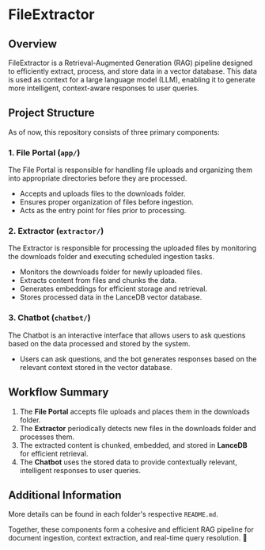 # **FileExtractor**

## **Overview**
FileExtractor is a Retrieval-Augmented Generation (RAG) pipeline designed to efficiently extract, process, and store data in a vector database. This data is used as context for a large language model (LLM), enabling it to generate more intelligent, context-aware responses to user queries.

## **Project Structure**
As of now, this repository consists of three primary components:

### **1. File Portal (`app/`)**
The File Portal is responsible for handling file uploads and organizing them into appropriate directories before they are processed.
- Accepts and uploads files to the downloads folder.
- Ensures proper organization of files before ingestion.
- Acts as the entry point for files prior to processing.

### **2. Extractor (`extractor/`)**
The Extractor is responsible for processing the uploaded files by monitoring the downloads folder and executing scheduled ingestion tasks.
- Monitors the downloads folder for newly uploaded files.
- Extracts content from files and chunks the data.
- Generates embeddings for efficient storage and retrieval.
- Stores processed data in the LanceDB vector database.

### **3. Chatbot (`chatbot/`)**
The Chatbot is an interactive interface that allows users to ask questions based on the data processed and stored by the system.
- Users can ask questions, and the bot generates responses based on the relevant context stored in the vector database.

## **Workflow Summary**
1. The **File Portal** accepts file uploads and places them in the downloads folder.
2. The **Extractor** periodically detects new files in the downloads folder and processes them.
3. The extracted content is chunked, embedded, and stored in **LanceDB** for efficient retrieval.
4. The **Chatbot** uses the stored data to provide contextually relevant, intelligent responses to user queries.

## **Additional Information**
More details can be found in each folder's respective `README.md`.

Together, these components form a cohesive and efficient RAG pipeline for document ingestion, context extraction, and real-time query resolution. 🚀
